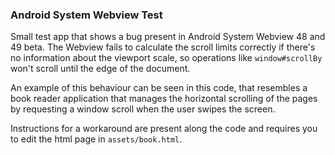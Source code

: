 ### Android System Webview Test

Small test app that shows a bug present in Android System Webview 48 and 49 beta.
The Webview fails to calculate the scroll limits correctly if there's no information
about the viewport scale, so operations like `window#scrollBy` won't scroll until
the edge of the document.

An example of this behaviour can be seen in this code, that resembles a book reader
application that manages the horizontal scrolling of the pages by requesting a window
scroll when the user swipes the screen.

Instructions for a workaround are present along the code and requires you to edit
the html page in `assets/book.html`.